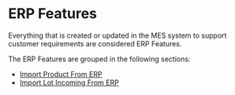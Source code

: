 # ERP Features

Everything that is created or updated in the MES system to support customer requirements are considered ERP Features.

The ERP Features are grouped in the following sections:
* [Import Product From ERP](/AMSOsram/techspec>erpintegration>erpfeatures>ImportProductFromERP)
* [Import Lot Incoming From ERP](/AMSOsram/techspec>erpintegration>erpfeatures>ImportLotIncomingFromERP)


